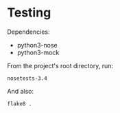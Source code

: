 Testing
=======

Dependencies:

- python3-nose
- python3-mock

From the project's root directory, run:

```
nosetests-3.4
```

And also:

```
flake8 .
```
